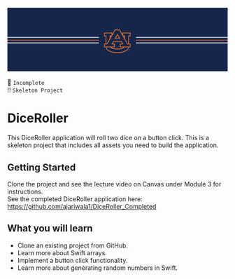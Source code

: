 ![alt text](https://github.com/ajariwala1/DiceRoller/blob/main/Docs/banner_au.png?raw=true)


:stop_sign: `Incomplete` <br/>
:bangbang: `Skeleton Project`

# DiceRoller

This DiceRoller application will roll two dice on a button click. 
This is a skeleton project that includes all assets you need to build the application.

## Getting Started

Clone the project and see the lecture video on Canvas under Module 3 for instructions. <br/>
See the completed DiceRoller application here: <br/>
https://github.com/ajariwala1/DiceRoller_Completed

## What you will learn

- Clone an existing project from GitHub.
- Learn more about Swift arrays.
- Implement a button click functionality.
- Learn more about generating random numbers in Swift.
